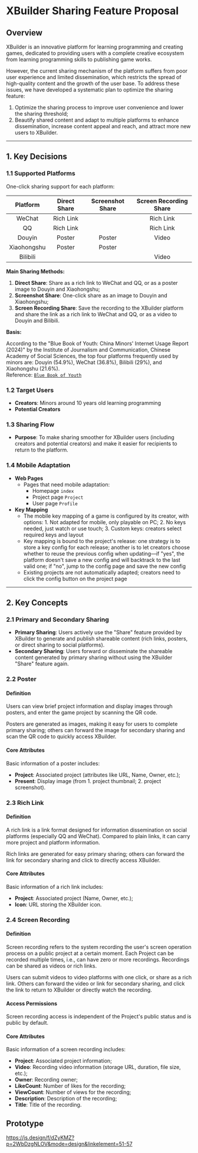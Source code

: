 # XBuilder Sharing Feature Proposal

## Overview

XBuilder is an innovative platform for learning programming and creating games, dedicated to providing users with a complete creative ecosystem from learning programming skills to publishing game works.

However, the current sharing mechanism of the platform suffers from poor user experience and limited dissemination, which restricts the spread of high-quality content and the growth of the user base. To address these issues, we have developed a systematic plan to optimize the sharing feature:

1. Optimize the sharing process to improve user convenience and lower the sharing threshold;
2. Beautify shared content and adapt to multiple platforms to enhance dissemination, increase content appeal and reach, and attract more new users to XBuilder.

---

## 1. Key Decisions

### 1.1 Supported Platforms

One-click sharing support for each platform:

| **Platform** | **Direct Share** | **Screenshot Share** | **Screen Recording Share** |
|:------------:|:----------------:|:--------------------:|:--------------------------:|
| WeChat       | Rich Link        |                      | Rich Link                  |
| QQ           | Rich Link        |                      | Rich Link                  |
| Douyin       | Poster           | Poster               | Video                      |
| Xiaohongshu  | Poster           | Poster               |                            |
| Bilibili     |                  |                      | Video                      |

**Main Sharing Methods:**

1. **Direct Share**: Share as a rich link to WeChat and QQ, or as a poster image to Douyin and Xiaohongshu;
2. **Screenshot Share**: One-click share as an image to Douyin and Xiaohongshu;
3. **Screen Recording Share**: Save the recording to the XBuilder platform and share the link as a rich link to WeChat and QQ, or as a video to Douyin and Bilibili.

**Basis:**

According to the "Blue Book of Youth: China Minors' Internet Usage Report (2024)" by the Institute of Journalism and Communication, Chinese Academy of Social Sciences, the top four platforms frequently used by minors are: Douyin (54.9%), WeChat (36.8%), Bilibili (29%), and Xiaohongshu (21.6%).  
Reference: [`Blue Book of Youth`](https://www.sohu.com/a/808455426_100116740)

### 1.2 Target Users

- **Creators**: Minors around 10 years old learning programming
- **Potential Creators**

### 1.3 Sharing Flow

- **Purpose**: To make sharing smoother for XBuilder users (including creators and potential creators) and make it easier for recipients to return to the platform.

### 1.4 Mobile Adaptation

- **Web Pages**
  - Pages that need mobile adaptation:
    - Homepage `index`
    - Project page `Project`
    - User page `Profile`
- **Key Mapping**
  - The mobile key mapping of a game is configured by its creator, with options: 1. Not adapted for mobile, only playable on PC; 2. No keys needed, just watch or use touch; 3. Custom keys: creators select required keys and layout
  - Key mapping is bound to the project's release: one strategy is to store a key config for each release; another is to let creators choose whether to reuse the previous config when updating—if "yes", the platform doesn't save a new config and will backtrack to the last valid one; if "no", jump to the config page and save the new config
  - Existing projects are not automatically adapted; creators need to click the config button on the project page

---

## 2. Key Concepts

### 2.1 Primary and Secondary Sharing

- **Primary Sharing**: Users actively use the "Share" feature provided by XBuilder to generate and publish shareable content (rich links, posters, or direct sharing to social platforms).
- **Secondary Sharing**: Users forward or disseminate the shareable content generated by primary sharing without using the XBuilder "Share" feature again.

### 2.2 Poster

#### Definition

Users can view brief project information and display images through posters, and enter the game project by scanning the QR code.

Posters are generated as images, making it easy for users to complete primary sharing; others can forward the image for secondary sharing and scan the QR code to quickly access XBuilder.

#### Core Attributes

Basic information of a poster includes:

- **Project**: Associated project (attributes like URL, Name, Owner, etc.);
- **Present**: Display image (from 1. project thumbnail; 2. project screenshot).

### 2.3 Rich Link

#### Definition

A rich link is a link format designed for information dissemination on social platforms (especially QQ and WeChat). Compared to plain links, it can carry more project and platform information.

Rich links are generated for easy primary sharing; others can forward the link for secondary sharing and click to directly access XBuilder.

#### Core Attributes

Basic information of a rich link includes:

- **Project**: Associated project (Name, Owner, etc.);
- **Icon**: URL storing the XBuilder icon.

### 2.4 Screen Recording

#### Definition

Screen recording refers to the system recording the user's screen operation process on a public project at a certain moment. Each Project can be recorded multiple times, i.e., can have zero or more recordings. Recordings can be shared as videos or rich links.

Users can submit videos to video platforms with one click, or share as a rich link. Others can forward the video or link for secondary sharing, and click the link to return to XBuilder or directly watch the recording.

#### Access Permissions

Screen recording access is independent of the Project's public status and is public by default.

#### Core Attributes

Basic information of a screen recording includes:

- **Project**: Associated project information;
- **Video**: Recording video information (storage URL, duration, file size, etc.);
- **Owner**: Recording owner;
- **LikeCount**: Number of likes for the recording;
- **ViewCount**: Number of views for the recording;
- **Description**: Description of the recording;
- **Title**: Title of the recording.

## Prototype

https://js.design/f/dZyKMZ?p=2WbDzgNLOV&mode=design&linkelement=51-57
